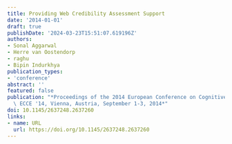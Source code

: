 ```yaml
---
title: Providing Web Credibility Assessment Support
date: '2014-01-01'
draft: true
publishDate: '2024-03-23T15:51:07.619196Z'
authors:
- Sonal Aggarwal
- Herre van Oostendorp
- raghu
- Bipin Indurkhya
publication_types:
- 'conference'
abstract: ''
featured: false
publication: "*Proceedings of the 2014 European Conference on Cognitive Ergonomics,\
  \ ECCE '14, Vienna, Austria, September 1-3, 2014*"
doi: 10.1145/2637248.2637260
links:
- name: URL
  url: https://doi.org/10.1145/2637248.2637260
---
```


